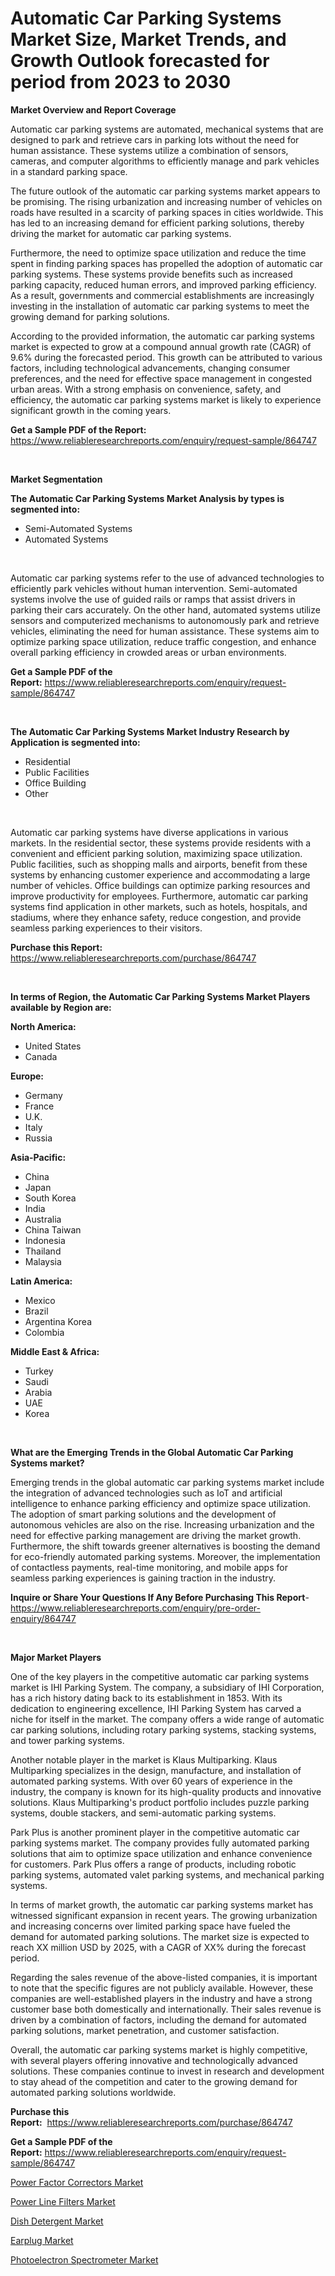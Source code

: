 <p><h1>Automatic Car Parking Systems Market Size, Market Trends, and Growth Outlook forecasted for period from 2023 to 2030</h1></p><p><strong>Market Overview and Report Coverage</strong></p>
<p><p>Automatic car parking systems are automated, mechanical systems that are designed to park and retrieve cars in parking lots without the need for human assistance. These systems utilize a combination of sensors, cameras, and computer algorithms to efficiently manage and park vehicles in a standard parking space.</p><p>The future outlook of the automatic car parking systems market appears to be promising. The rising urbanization and increasing number of vehicles on roads have resulted in a scarcity of parking spaces in cities worldwide. This has led to an increasing demand for efficient parking solutions, thereby driving the market for automatic car parking systems.</p><p>Furthermore, the need to optimize space utilization and reduce the time spent in finding parking spaces has propelled the adoption of automatic car parking systems. These systems provide benefits such as increased parking capacity, reduced human errors, and improved parking efficiency. As a result, governments and commercial establishments are increasingly investing in the installation of automatic car parking systems to meet the growing demand for parking solutions.</p><p>According to the provided information, the automatic car parking systems market is expected to grow at a compound annual growth rate (CAGR) of 9.6% during the forecasted period. This growth can be attributed to various factors, including technological advancements, changing consumer preferences, and the need for effective space management in congested urban areas. With a strong emphasis on convenience, safety, and efficiency, the automatic car parking systems market is likely to experience significant growth in the coming years.</p></p>
<p><strong>Get a Sample PDF of the Report:</strong> <a href="https://www.reliableresearchreports.com/enquiry/request-sample/864747">https://www.reliableresearchreports.com/enquiry/request-sample/864747</a></p>
<p>&nbsp;</p>
<p><strong>Market Segmentation</strong></p>
<p><strong>The Automatic Car Parking Systems Market Analysis by types is segmented into:</strong></p>
<p><ul><li>Semi-Automated Systems</li><li>Automated Systems</li></ul></p>
<p>&nbsp;</p>
<p><p>Automatic car parking systems refer to the use of advanced technologies to efficiently park vehicles without human intervention. Semi-automated systems involve the use of guided rails or ramps that assist drivers in parking their cars accurately. On the other hand, automated systems utilize sensors and computerized mechanisms to autonomously park and retrieve vehicles, eliminating the need for human assistance. These systems aim to optimize parking space utilization, reduce traffic congestion, and enhance overall parking efficiency in crowded areas or urban environments.</p></p>
<p><strong>Get a Sample PDF of the Report:</strong>&nbsp;<a href="https://www.reliableresearchreports.com/enquiry/request-sample/864747">https://www.reliableresearchreports.com/enquiry/request-sample/864747</a></p>
<p>&nbsp;</p>
<p><strong>The Automatic Car Parking Systems Market Industry Research by Application is segmented into:</strong></p>
<p><ul><li>Residential</li><li>Public Facilities</li><li>Office Building</li><li>Other</li></ul></p>
<p>&nbsp;</p>
<p><p>Automatic car parking systems have diverse applications in various markets. In the residential sector, these systems provide residents with a convenient and efficient parking solution, maximizing space utilization. Public facilities, such as shopping malls and airports, benefit from these systems by enhancing customer experience and accommodating a large number of vehicles. Office buildings can optimize parking resources and improve productivity for employees. Furthermore, automatic car parking systems find application in other markets, such as hotels, hospitals, and stadiums, where they enhance safety, reduce congestion, and provide seamless parking experiences to their visitors.</p></p>
<p><strong>Purchase this Report:</strong>&nbsp; <a href="https://www.reliableresearchreports.com/purchase/864747">https://www.reliableresearchreports.com/purchase/864747</a></p>
<p>&nbsp;</p>
<p><strong>In terms of Region, the Automatic Car Parking Systems Market Players available by Region are:</strong></p>
<p>
    <p> <strong> North America: </strong>
        <ul>
            <li>United States</li>
            <li>Canada</li>
        </ul>
        </p> 
    <p> <strong> Europe: </strong>
        <ul>
            <li>Germany</li>
            <li>France</li>
            <li>U.K.</li>
            <li>Italy</li>
            <li>Russia</li>
        </ul>
        </p> 
    <p> <strong> Asia-Pacific: </strong>
        <ul>
            <li>China</li>
            <li>Japan</li>
            <li>South Korea</li>
            <li>India</li>
            <li>Australia</li>
            <li>China Taiwan</li>
            <li>Indonesia</li>
            <li>Thailand</li>
            <li>Malaysia</li>
        </ul>
        </p> 
    <p> <strong> Latin America: </strong>
        <ul>
            <li>Mexico</li>
            <li>Brazil</li>
            <li>Argentina Korea</li>
            <li>Colombia</li>
        </ul>
        </p> 
    <p> <strong> Middle East & Africa: </strong>
        <ul>
            <li>Turkey</li>
            <li>Saudi</li>
            <li>Arabia</li>
            <li>UAE</li>
            <li>Korea</li>
        </ul>
    </p>
    </p>
<p>&nbsp;</p>
<p><strong>What are the Emerging Trends in the Global Automatic Car Parking Systems market?</strong></p>
<p><p>Emerging trends in the global automatic car parking systems market include the integration of advanced technologies such as IoT and artificial intelligence to enhance parking efficiency and optimize space utilization. The adoption of smart parking solutions and the development of autonomous vehicles are also on the rise. Increasing urbanization and the need for effective parking management are driving the market growth. Furthermore, the shift towards greener alternatives is boosting the demand for eco-friendly automated parking systems. Moreover, the implementation of contactless payments, real-time monitoring, and mobile apps for seamless parking experiences is gaining traction in the industry.</p></p>
<p><strong>Inquire or Share Your Questions If Any Before Purchasing This Report</strong>- <a href="https://www.reliableresearchreports.com/enquiry/pre-order-enquiry/864747">https://www.reliableresearchreports.com/enquiry/pre-order-enquiry/864747</a></p>
<p>&nbsp;</p>
<p><strong>Major Market Players</strong></p>
<p><p>One of the key players in the competitive automatic car parking systems market is IHI Parking System. The company, a subsidiary of IHI Corporation, has a rich history dating back to its establishment in 1853. With its dedication to engineering excellence, IHI Parking System has carved a niche for itself in the market. The company offers a wide range of automatic car parking solutions, including rotary parking systems, stacking systems, and tower parking systems.</p><p>Another notable player in the market is Klaus Multiparking. Klaus Multiparking specializes in the design, manufacture, and installation of automated parking systems. With over 60 years of experience in the industry, the company is known for its high-quality products and innovative solutions. Klaus Multiparking's product portfolio includes puzzle parking systems, double stackers, and semi-automatic parking systems.</p><p>Park Plus is another prominent player in the competitive automatic car parking systems market. The company provides fully automated parking solutions that aim to optimize space utilization and enhance convenience for customers. Park Plus offers a range of products, including robotic parking systems, automated valet parking systems, and mechanical parking systems.</p><p>In terms of market growth, the automatic car parking systems market has witnessed significant expansion in recent years. The growing urbanization and increasing concerns over limited parking space have fueled the demand for automated parking solutions. The market size is expected to reach XX million USD by 2025, with a CAGR of XX% during the forecast period.</p><p>Regarding the sales revenue of the above-listed companies, it is important to note that the specific figures are not publicly available. However, these companies are well-established players in the industry and have a strong customer base both domestically and internationally. Their sales revenue is driven by a combination of factors, including the demand for automated parking solutions, market penetration, and customer satisfaction.</p><p>Overall, the automatic car parking systems market is highly competitive, with several players offering innovative and technologically advanced solutions. These companies continue to invest in research and development to stay ahead of the competition and cater to the growing demand for automated parking solutions worldwide.</p></p>
<p><strong>Purchase this Report:</strong>&nbsp;&nbsp;<a href="https://www.reliableresearchreports.com/purchase/864747">https://www.reliableresearchreports.com/purchase/864747</a></p>
<p></p>
<p><strong>Get a Sample PDF of the Report:</strong>&nbsp;<a href="https://www.reliableresearchreports.com/enquiry/request-sample/864747">https://www.reliableresearchreports.com/enquiry/request-sample/864747</a></p>
<p><p><a href="https://www.linkedin.com/pulse/power-factor-correctors-market-research-report-unlocks-teuie/">Power Factor Correctors Market</a></p><p><a href="https://www.linkedin.com/pulse/power-line-filters-market-size-2023-2030-global-industrial-krzne/">Power Line Filters Market</a></p><p><a href="https://medium.com/@soloncarter2662/dish-detergent-market-analysis-its-cagr-market-segmentation-and-global-industry-overview-a478d653f57a">Dish Detergent Market</a></p><p><a href="https://medium.com/@ransomjohns101/earplug-market-competitive-analysis-market-trends-and-forecast-to-2030-6958b54dc605">Earplug Market</a></p><p><a href="https://www.linkedin.com/pulse/photoelectron-spectrometer-market-size-share-global-analysis-urybe/">Photoelectron Spectrometer Market</a></p></p>